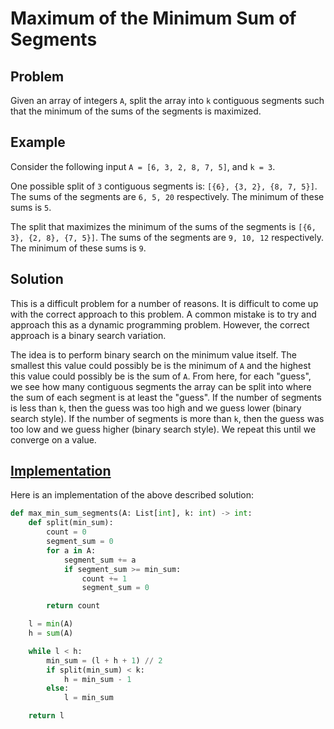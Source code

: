 # Maximum of the Minimum Sum of Segments

## Problem

Given an array of integers `A`, split the array into `k` contiguous segments such that the minimum of the sums of the segments is maximized.

## Example

Consider the following input `A = [6, 3, 2, 8, 7, 5]`, and `k = 3`.

One possible split of `3` contiguous segments is: `[{6}, {3, 2}, {8, 7, 5}]`. The sums of the segments are `6, 5, 20` respectively. The minimum of these sums is `5`.

The split that maximizes the minimum of the sums of the segments is `[{6, 3}, {2, 8}, {7, 5}]`. The sums of the segments are `9, 10, 12` respectively. The minimum of these sums is `9`.

## Solution

This is a difficult problem for a number of reasons. It is difficult to come up with the correct approach to this problem. A common mistake is to try and approach this as a dynamic programming problem. However, the correct approach is a binary search variation.

The idea is to perform binary search on the minimum value itself. The smallest this value could possibly be is the minimum of `A` and the highest this value could possibly be is the sum of `A`. From here, for each "guess", we see how many contiguous segments the array can be split into where the sum of each segment is at least the "guess". If the number of segments is less than `k`, then the guess was too high and we guess lower (binary search style). If the number of segments is more than `k`, then the guess was too low and we guess higher (binary search style). We repeat this until we converge on a value.

## [Implementation](https://github.com/antoniojkim/AlgLib/blob/master/Algorithms/Divide%20and%20Conquer/Maximum%20of%20Minimum%20Sum%20of%20Segments/max_min_sum_segments.py#L5)

Here is an implementation of the above described solution:

```python
def max_min_sum_segments(A: List[int], k: int) -> int:
    def split(min_sum):
        count = 0
        segment_sum = 0
        for a in A:
            segment_sum += a
            if segment_sum >= min_sum:
                count += 1
                segment_sum = 0

        return count

    l = min(A)
    h = sum(A)

    while l < h:
        min_sum = (l + h + 1) // 2
        if split(min_sum) < k:
            h = min_sum - 1
        else:
            l = min_sum

    return l
```
